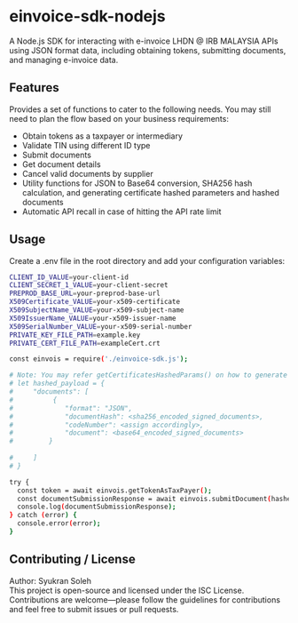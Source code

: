 # einvoice-sdk-nodejs

A Node.js SDK for interacting with e-invoice LHDN @ IRB MALAYSIA APIs using JSON format data, including obtaining tokens, submitting documents, and managing e-invoice data.

## Features

Provides a set of functions to cater to the following needs. You may still need to plan the flow based on your business requirements:
- Obtain tokens as a taxpayer or intermediary
- Validate TIN using different ID type
- Submit documents
- Get document details
- Cancel valid documents by supplier
- Utility functions for JSON to Base64 conversion, SHA256 hash calculation, and generating certificate hashed parameters and hashed documents
- Automatic API recall in case of hitting the API rate limit

## Usage
Create a .env file in the root directory and add your configuration variables:
```bash
CLIENT_ID_VALUE=your-client-id
CLIENT_SECRET_1_VALUE=your-client-secret
PREPROD_BASE_URL=your-preprod-base-url
X509Certificate_VALUE=your-x509-certificate
X509SubjectName_VALUE=your-x509-subject-name
X509IssuerName_VALUE=your-x509-issuer-name
X509SerialNumber_VALUE=your-x509-serial-number
PRIVATE_KEY_FILE_PATH=example.key
PRIVATE_CERT_FILE_PATH=exampleCert.crt
```

```bash
const einvois = require('./einvoice-sdk.js');

# Note: You may refer getCertificatesHashedParams() on how to generate hashed signed documents.
# let hashed_payload = {
#     "documents": [
#          {
#             "format": "JSON",
#             "documentHash": <sha256_encoded_signed_documents>,
#             "codeNumber": <assign accordingly>,
#             "document": <base64_encoded_signed_documents>
#         } 
        
#     ]
# }

try {
  const token = await einvois.getTokenAsTaxPayer();
  const documentSubmissionResponse = await einvois.submitDocument(hashed_payload.documents, token.access_token);
  console.log(documentSubmissionResponse);
} catch (error) {
  console.error(error);
}

```

## Contributing / License
Author: Syukran Soleh <br>
This project is open-source and licensed under the ISC License. Contributions are welcome—please follow the guidelines for contributions and feel free to submit issues or pull requests.


